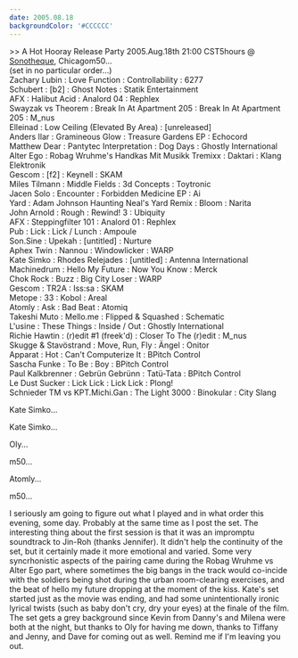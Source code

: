 ```yaml
---
date: 2005.08.18
backgroundColor: '#CCCCCC'
---
```


\>> A Hot Hooray Release Party 2005.Aug.18th 21:00 CST5hours @ [Sonotheque](http://www.sonotheque.org/), Chicagom50...  
(set in no particular order...)  
Zachary Lubin : Love Function : Controllability : 6277  
Schubert : \[b2\] : Ghost Notes : Statik Entertainment  
AFX : Halibut Acid : Analord 04 : Rephlex  
Swayzak vs Theorem : Break In At Apartment 205 : Break In At Apartment 205 : M\_nus  
Elleinad : Low Ceiling (Elevated By Area) : \[unreleased\]  
Anders Ilar : Gramineous Glow : Treasure Gardens EP : Echocord  
Matthew Dear : Pantytec Interpretation : Dog Days : Ghostly International  
Alter Ego : Robag Wruhme's Handkas Mit Musikk Tremixx : Daktari : Klang Elektronik  
Gescom : \[f2\] : Keynell : SKAM  
Miles Tilmann : Middle Fields : 3d Concepts : Toytronic  
Jacen Solo : Encounter : Forbidden Medicine EP : Ai  
Yard : Adam Johnson Haunting Neal's Yard Remix : Bloom : Narita  
John Arnold : Rough : Rewind! 3 : Ubiquity  
AFX : Steppingfilter 101 : Analord 01 : Rephlex  
Pub : Lick : Lick / Lunch : Ampoule  
Son.Sine : Upekah : \[untitled\] : Nurture  
Aphex Twin : Nannou : Windowlicker : WARP  
Kate Simko : Rhodes Relejades : \[untitled\] : Antenna International  
Machinedrum : Hello My Future : Now You Know : Merck  
Chok Rock : Buzz : Big City Loser : WARP  
Gescom : TR2A : Iss:sa : SKAM  
Metope : 33 : Kobol : Areal  
Atomly : Ask : Bad Beat : Atomiq  
Takeshi Muto : Mello.me : Flipped & Squashed : Schematic  
L'usine : These Things : Inside / Out : Ghostly International  
Richie Hawtin : (r)edit #1 (freek'd) : Closer To The (r)edit : M\_nus  
Skugge & Stavöstrand : Move, Run, Fly : Ängel : Onitor  
Apparat : Hot : Can't Computerize It : BPitch Control  
Sascha Funke : To Be : Boy : BPitch Control  
Paul Kalkbrenner : Gebrün Gebrünn : Tatü-Tata : BPitch Control  
Le Dust Sucker : Lick Lick : Lick Lick : Plong!  
Schnieder TM vs KPT.Michi.Gan : The Light 3000 : Binokular : City Slang  

Kate Simko...  

Kate Simko...  


Oly...  


m50...  


Atomly...  


m50...  


I seriously am going to figure out what I played and in what order this evening, some day. Probably at the same time as I post the set. The interesting thing about the first session is that it was an impromptu soundtrack to Jin-Roh (thanks Jennifer). It didn't help the continuity of the set, but it certainly made it more emotional and varied. Some very syncrhonistic aspects of the pairing came during the Robag Wruhme vs Alter Ego part, where sometimes the big bangs in the track would co-incide with the soldiers being shot during the urban room-clearing exercises, and the beat of hello my future dropping at the moment of the kiss. Kate's set started just as the movie was ending, and had some unintentionally ironic lyrical twists (such as baby don't cry, dry your eyes) at the finale of the film. The set gets a grey background since Kevin from Danny's and Milena were both at the night, but thanks to Oly for having me down, thanks to Tiffany and Jenny, and Dave for coming out as well. Remind me if I'm leaving you out.